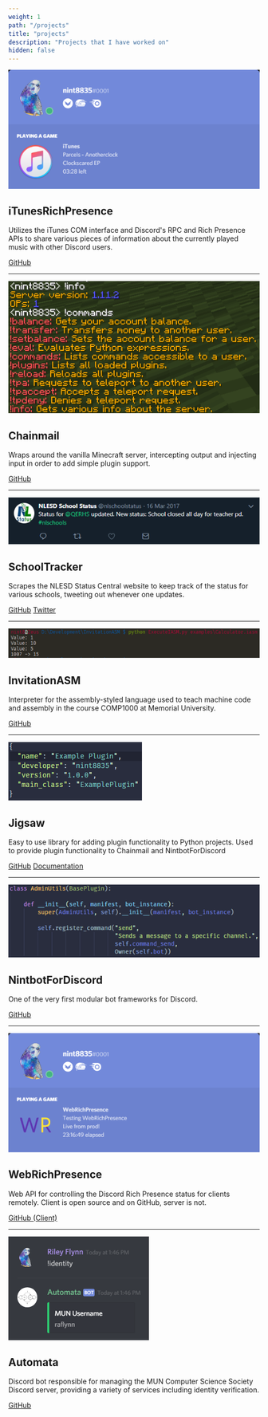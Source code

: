 ```yaml
---
weight: 1
path: "/projects"
title: "projects"
description: "Projects that I have worked on"
hidden: false
---
```


![iTunesRichPresence](/2019/images/projects/iTunesRichPresence.png)

## iTunesRichPresence

Utilizes the iTunes COM interface and Discord's RPC and Rich Presence APIs to share various pieces of information about the currently played music with other Discord users.

[GitHub](https://github.com/nint8835/iTunesRichPresence)

---

![Chainmail](/2019/images/projects/Chainmail.png)

## Chainmail

Wraps around the vanilla Minecraft server, intercepting output and injecting input in order to add simple plugin support.

[GitHub](https://github.com/Chainmail-Project/Chainmail)

---

![SchoolTracker](/2019/images/projects/SchoolTracker.png)

## SchoolTracker

Scrapes the NLESD Status Central website to keep track of the status for various schools, tweeting out whenever one updates.

[GitHub](https://github.com/nint8835/SchoolTracker) [Twitter](https://twitter.com/nlschoolstatus)

---

![InvitationASM](/2019/images/projects/InvitationASM.png)

## InvitationASM

Interpreter for the assembly-styled language used to teach machine code and assembly in the course COMP1000 at Memorial University.

[GitHub](https://github.com/nint8835/InvitationASM)

---

![Jigsaw](/2019/images/projects/Jigsaw.png)

## Jigsaw

Easy to use library for adding plugin functionality to Python projects. Used to provide plugin functionality to Chainmail and NintbotForDiscord

[GitHub](https://github.com/nint8835/jigsaw) [Documentation](https://jigsaw.readthedocs.io/en/latest/)

---

![NintbotForDiscord](/2019/images/projects/NintbotForDiscord.png)

## NintbotForDiscord

One of the very first modular bot frameworks for Discord.

[GitHub](https://github.com/nint8835/NintbotForDiscord)

---

![WebRichPresence](/2019/images/projects/WebRichPresence.png)

## WebRichPresence

Web API for controlling the Discord Rich Presence status for clients remotely. Client is open source and on GitHub, server is not.

[GitHub (Client)](https://github.com/nint8835/WebRichPresence_Client)

---

![Automata](/2019/images/projects/Automata.png)

## Automata

Discord bot responsible for managing the MUN Computer Science Society Discord server, providing a variety of services including identity verification.

[GitHub](https://github.com/MUNComputerScienceSociety/Automata)
